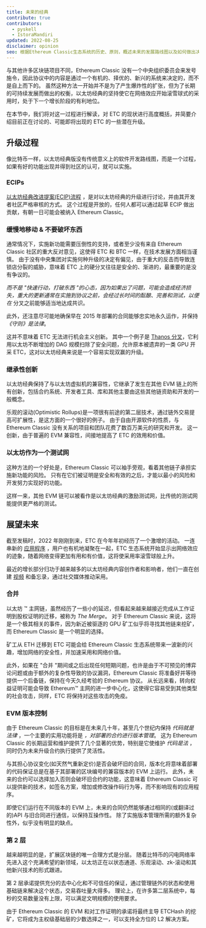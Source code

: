 ```yaml
---
title: 未来的经典
contribute: true
contributors:
  - pyskell
  - IstoraMandiri
updated: 2022-08-25
disclaimer: opinion
seo: 根据Ethereum Classic生态系统的历史、原则，概述未来的发展路线图以及如何做出决定。
---
```


与其他许多区块链项目不同，Ethereum Classic 没有一个中央组织委员会来发号施令，因此协议中的内容是通过一个有机的、择优的、新兴的系统来决定的，而不是自上而下的。 虽然这种方法一开始并不是为了产生爆炸性的扩张，但为了长期的可持续发展而做出的权衡，以太坊经典的坚持使它在网络效应开始滚雪球式的采用时，处于下一个增长阶段的有利地位。

在本节中，我们将对这一过程进行解读，对 ETC 的现状进行高度概括，并简要介绍目前正在讨论的、可能即将出现的 ETC 的一些潜在升级。

## 升级过程

像比特币一样，以太坊经典版没有传统意义上的软件开发路线图，而是一个过程，如果有好的功能出现并得到社区的认可，就可以实施。

### ECIPs

[以太坊经典改进提案(ECIP)流程](/development/ecips) ，是对以太坊经典的升级进行讨论，并由其开发者社区严格审核的方式。 这个过程是开放的，任何人都可以通过起草 ECIP 做出贡献，有朝一日可能会被纳入 Ethereum Classic。

### 缓慢地移动 & 不要破坏东西

通常情况下，实施新功能需要压倒性的支持，或者至少没有来自 Ethereum Classic 社区的重大反对意见，这使得 ETC 和 BTC 一样，在技术发展方面相当谨慎。 由于没有中央集团对实施何种升级的决定有偏见，由于重大的反击而导致连锁店分裂的威胁，意味着 ETC 上的硬分叉往往是安全的、渐进的，最重要的是没有争议的。

_而不是 "快速行动，打破东西 "的心态，因为如果出了问题，可能会造成经济损失，重大的更新通常在实施到协议之前，会经过长时间的酝酿、完善和测试，以便在_ 分叉之前能够适当地达成共识。

此外，还注意尽可能地确保早在 2015 年部署的合同能够忠实地永久运作，并保持 _《守则》是法律_。

这并不意味着 ETC 无法进行机会主义创新。 其中一个例子是 [Thanos 分叉](/knowledge/forks#thanos)，它利用以太坊不断增加的 DAG 规模扫除了安全问题，允许原本被遗弃的一类 GPU 开采 ETC，这对以太坊经典来说是一个容易实现双赢的升级。

### 继承性创新

以太坊经典保持了与以太坊虚拟机的兼容性，它继承了发生在其他 EVM 链上的所有创新，包括合约系统、开发者工具、库和其他主要由这些其他链资助和开发的一般概念。

乐观的滚动(Optimistic Rollups)是一项很有前途的第二层技术，通过链外交易提高可扩展性，是这方面的一个很好的例子。 由于自由开源软件的性质，与 Ethereum Classic 没有关系的项目和团队花费了数百万美元的研究和开发。 这一创新，由于普遍的 EVM 兼容性，间接地提高了 ETC 的效用和价值。

### 以太坊作为一个测试网

这种方法的一个好处是，Ethereum Classic 可以袖手旁观，看着其他链子承担实施新功能的风险。 只有在它们被证明是安全和有效的之后，才能以最小的风险和开发努力实现好的功能。

这样一来，其他 EVM 链可以被看作是以太坊经典的激励测试网，比传统的测试网能提供更严格的测试。

## 展望未来

截至发稿时，2022 年刚刚到来，ETC 在今年年初经历了一个激增的活动。 一连串新的 [应用程序](/services/apps) ，用户也有机地凝聚在一起，ETC 生态系统开始显示出网络效应的迹象，随着网络变得更加有用和有价值，这将使采用率滚雪球般上升。

最近的增长部分归功于越来越多的以太坊经典内容创作者和影响者，他们一直在创建 [视频](/videos) 和备忘录，通过社交媒体推动采用。

### 合并

以太坊 ™ 主网链，虽然经历了一些小的延迟，但看起来越来越接近完成从工作证明到股权证明的迁移，被称为 _The Merge_。 对于 Ethereum Classic 来说，这将是一个极其相关的事件，因为新近被驱逐的 GPU 矿工似乎将寻找其他链来挖矿，而 Ethereum Classic 是一个明显的选择。

矿工从 ETH 迁移到 ETC 可能会给 Ethereum Classic 生态系统带来一波新的兴趣，增加网络的安全性，并加速采用和网络价值。

此外，如果在 "合并 "期间或之后出现任何短期问题，也许是由于不可预见的博弈论问题或由于额外的复杂性导致的协议漏洞，Ethereum Classic 将准备好并等待提供一个后备链，保持在今天久经考验的 Ethereum 协议。 从长远来看，转向权益证明可能会导致 Ethereum™ 主网的进一步中心化，这使得它容易受到其他类型的社会攻击，同样，ETC 将保持对这些攻击的免疫。

### EVM 版本控制

由于 Ethereum Classic 的目标是在未来几十年，甚至几个世纪内保持 _代码就是法律_ ，一个主要的实用功能将是 _，对部署的合约进行版本管理_。 这为 Ethereum Classic 的长期运营和维护提供了几个显著的优势，特别是它使维护 _代码是法_ ，同时仍为未来升级合约执行提供了灵活性。

与其担心协议变化(如天然气重新定价)是否会破坏旧的合同，版本化将意味着部署的代码保证总是在基于其部署的区块编号的兼容版本的 EVM 上运行。 此外，未来的合约可以选择加入否则会破坏旧合约的功能，这意味着 Ethereum Classic 可以提供新的技术，如签名方案，增加或修改操作码行为等，而不影响现有的应用程序。

即使它们运行在不同版本的 EVM 上，未来的合同仍然能够通过相同的(或翻译过的)API 与旧合同进行通信，以保持互操作性。 除了实施版本管理所需的额外复杂性外，似乎没有明显的缺点。

### 第 2 层

越来越明显的是，扩展区块链的唯一合理方式是分层。 随着比特币的闪电网络率先进入这个充满希望的新领域，以太坊正在以状态通道、乐观滚动、zk-滚动和其他新兴技术的形式跟进。

第 2 层承诺提供充分的去中心化和不可信任的保证，通过管理链外的状态和使用基础链来解决这个状态，交易吞吐量大得多。 理论上，在许多第二层系统中，每秒的交易数量没有上限，可以满足文明规模的使用要求。

由于 Ethereum Classic 的 EVM 和对工作证明的承诺将最终主导 ETCHash 的挖矿，它将成为主权级基础层的少数选择之一，可以支持全方位的 L2 解决方案。
